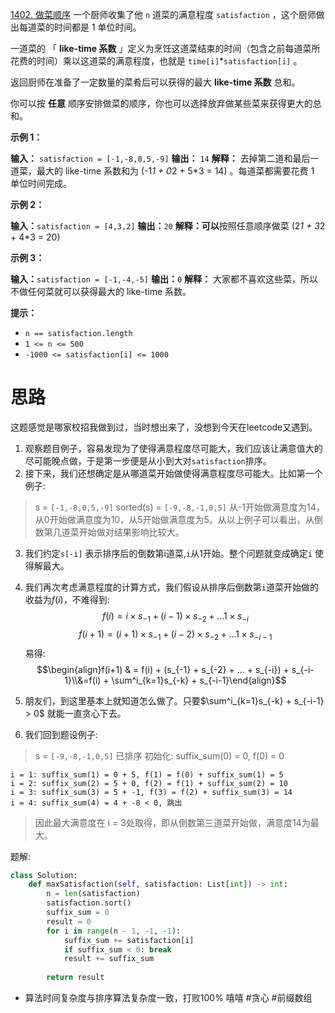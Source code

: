[1402. 做菜顺序](https://leetcode.cn/problems/reducing-dishes/)
一个厨师收集了他 `n` 道菜的满意程度 `satisfaction` ，这个厨师做出每道菜的时间都是 1 单位时间。

一道菜的 「 **like-time 系数** 」定义为烹饪这道菜结束的时间（包含之前每道菜所花费的时间）乘以这道菜的满意程度，也就是 `time[i]`*`satisfaction[i]` 。

返回厨师在准备了一定数量的菜肴后可以获得的最大 **like-time 系数** 总和。

你可以按 **任意** 顺序安排做菜的顺序，你也可以选择放弃做某些菜来获得更大的总和。

**示例 1：**

**输入：** `satisfaction = [-1,-8,0,5,-9]`
**输出：** `14`
**解释：** 去掉第二道和最后一道菜，最大的 like-time 系数和为 (-1*1 + 0*2 + 5*3 = 14) 。每道菜都需要花费 1 单位时间完成。

**示例 2：**

**输入：**`satisfaction = [4,3,2]`
**输出：**`20`
**解释：可以**按照任意顺序做菜 (2*1 + 3*2 + 4*3 = 20)

**示例 3：**

**输入：**`satisfaction = [-1,-4,-5]`
**输出：**`0`
**解释：** 大家都不喜欢这些菜，所以不做任何菜就可以获得最大的 like-time 系数。

**提示：**

- `n == satisfaction.length`
- `1 <= n <= 500`
- `-1000 <= satisfaction[i] <= 1000`

# 思路
这题感觉是哪家校招我做到过，当时想出来了，没想到今天在leetcode又遇到。
1. 观察题目例子，容易发现为了使得满意程度尽可能大，我们应该让满意值大的尽可能晚点做，于是第一步便是从小到大对`satisfaction`排序。
2. 接下来，我们还想确定是从哪道菜开始做使得满意程度尽可能大。比如第一个例子:

> s = `[-1,-8,0,5,-9]`
> sorted(s) = `[-9,-8,-1,0,5]`
> 从-1开始做满意度为14，从0开始做满意度为10，从5开始做满意度为5。从以上例子可以看出，从倒数第几道菜开始做对结果影响比较大。  

3. 我们约定`s[-i]` 表示排序后的倒数第i道菜,`i`从1开始。整个问题就变成确定`i` 使得解最大。
4. 我们再次考虑满意程度的计算方式，我们假设从排序后倒数第`i`道菜开始做的收益为$f(i)$，不难得到:
$$f(i) = i\times s_{-1} + (i-1)\times s_{-2} + ... 1\times s_{-i}$$
$$f(i+1) = (i+1)\times s_{-1} + (i-2)\times s_{-2} + ... 1\times s_{-i-1}$$
易得:
$$\begin{align}f(i+1) & = f(i) + (s_{-1} + s_{-2} + ... + s_{-i}) + s_{-i-1}\\&=f(i) + \sum^i_{k=1}s_{-k} + s_{-i-1}\end{align}$$

5. 朋友们，到这里基本上就知道怎么做了。只要$\sum^i_{k=1}s_{-k} + s_{-i-1} > 0$ 就能一直贪心下去。
6. 我们回到题设例子:
> s = `[-9,-8,-1,0,5]` 已排序
> 初始化: suffix_sum(0) = 0, f(0) = 0
```
i = 1: suffix_sum(1) = 0 + 5, f(1) = f(0) + suffix_sum(1) = 5
i = 2: suffix_sum(2) = 5 + 0, f(2) = f(1) + suffix_sum(2) = 10
i = 3: suffix_sum(3) = 5 + -1, f(3) = f(2) + suffix_sum(3) = 14
i = 4: suffix_sum(4) = 4 + -8 < 0, 跳出
```
> 因此最大满意度在 i = 3处取得，即从倒数第三道菜开始做，满意度14为最大。


题解:
```python
class Solution:
    def maxSatisfaction(self, satisfaction: List[int]) -> int:
        n = len(satisfaction)
        satisfaction.sort()
        suffix_sum = 0
        result = 0
        for i in range(n - 1, -1, -1):
            suffix_sum += satisfaction[i]
            if suffix_sum < 0: break
            result += suffix_sum
        
        return result
```

- 算法时间复杂度与排序算法复杂度一致，打败100% 嘻嘻
#贪心 #前缀数组 